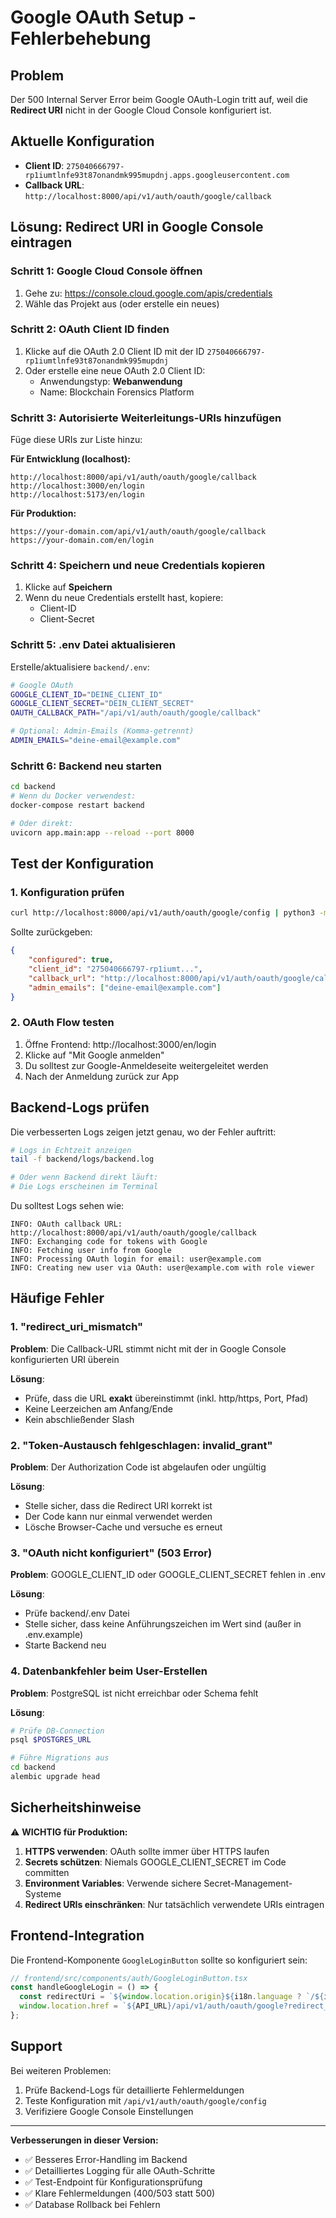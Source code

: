 # Google OAuth Setup - Fehlerbehebung

## Problem
Der 500 Internal Server Error beim Google OAuth-Login tritt auf, weil die **Redirect URI** nicht in der Google Cloud Console konfiguriert ist.

## Aktuelle Konfiguration
- **Client ID**: `275040666797-rp1iumtlnfe93t87onandmk995mupdnj.apps.googleusercontent.com`
- **Callback URL**: `http://localhost:8000/api/v1/auth/oauth/google/callback`

## Lösung: Redirect URI in Google Console eintragen

### Schritt 1: Google Cloud Console öffnen
1. Gehe zu: https://console.cloud.google.com/apis/credentials
2. Wähle das Projekt aus (oder erstelle ein neues)

### Schritt 2: OAuth Client ID finden
1. Klicke auf die OAuth 2.0 Client ID mit der ID `275040666797-rp1iumtlnfe93t87onandmk995mupdnj`
2. Oder erstelle eine neue OAuth 2.0 Client ID:
   - Anwendungstyp: **Webanwendung**
   - Name: Blockchain Forensics Platform

### Schritt 3: Autorisierte Weiterleitungs-URIs hinzufügen
Füge diese URIs zur Liste hinzu:

**Für Entwicklung (localhost):**
```
http://localhost:8000/api/v1/auth/oauth/google/callback
http://localhost:3000/en/login
http://localhost:5173/en/login
```

**Für Produktion:**
```
https://your-domain.com/api/v1/auth/oauth/google/callback
https://your-domain.com/en/login
```

### Schritt 4: Speichern und neue Credentials kopieren
1. Klicke auf **Speichern**
2. Wenn du neue Credentials erstellt hast, kopiere:
   - Client-ID
   - Client-Secret

### Schritt 5: .env Datei aktualisieren
Erstelle/aktualisiere `backend/.env`:

```bash
# Google OAuth
GOOGLE_CLIENT_ID="DEINE_CLIENT_ID"
GOOGLE_CLIENT_SECRET="DEIN_CLIENT_SECRET"
OAUTH_CALLBACK_PATH="/api/v1/auth/oauth/google/callback"

# Optional: Admin-Emails (Komma-getrennt)
ADMIN_EMAILS="deine-email@example.com"
```

### Schritt 6: Backend neu starten
```bash
cd backend
# Wenn du Docker verwendest:
docker-compose restart backend

# Oder direkt:
uvicorn app.main:app --reload --port 8000
```

## Test der Konfiguration

### 1. Konfiguration prüfen
```bash
curl http://localhost:8000/api/v1/auth/oauth/google/config | python3 -m json.tool
```

Sollte zurückgeben:
```json
{
    "configured": true,
    "client_id": "275040666797-rp1iumt...",
    "callback_url": "http://localhost:8000/api/v1/auth/oauth/google/callback",
    "admin_emails": ["deine-email@example.com"]
}
```

### 2. OAuth Flow testen
1. Öffne Frontend: http://localhost:3000/en/login
2. Klicke auf "Mit Google anmelden"
3. Du solltest zur Google-Anmeldeseite weitergeleitet werden
4. Nach der Anmeldung zurück zur App

## Backend-Logs prüfen
Die verbesserten Logs zeigen jetzt genau, wo der Fehler auftritt:

```bash
# Logs in Echtzeit anzeigen
tail -f backend/logs/backend.log

# Oder wenn Backend direkt läuft:
# Die Logs erscheinen im Terminal
```

Du solltest Logs sehen wie:
```
INFO: OAuth callback URL: http://localhost:8000/api/v1/auth/oauth/google/callback
INFO: Exchanging code for tokens with Google
INFO: Fetching user info from Google
INFO: Processing OAuth login for email: user@example.com
INFO: Creating new user via OAuth: user@example.com with role viewer
```

## Häufige Fehler

### 1. "redirect_uri_mismatch"
**Problem**: Die Callback-URL stimmt nicht mit der in Google Console konfigurierten URI überein

**Lösung**: 
- Prüfe, dass die URL **exakt** übereinstimmt (inkl. http/https, Port, Pfad)
- Keine Leerzeichen am Anfang/Ende
- Kein abschließender Slash

### 2. "Token-Austausch fehlgeschlagen: invalid_grant"
**Problem**: Der Authorization Code ist abgelaufen oder ungültig

**Lösung**:
- Stelle sicher, dass die Redirect URI korrekt ist
- Der Code kann nur einmal verwendet werden
- Lösche Browser-Cache und versuche es erneut

### 3. "OAuth nicht konfiguriert" (503 Error)
**Problem**: GOOGLE_CLIENT_ID oder GOOGLE_CLIENT_SECRET fehlen in .env

**Lösung**:
- Prüfe backend/.env Datei
- Stelle sicher, dass keine Anführungszeichen im Wert sind (außer in .env.example)
- Starte Backend neu

### 4. Datenbankfehler beim User-Erstellen
**Problem**: PostgreSQL ist nicht erreichbar oder Schema fehlt

**Lösung**:
```bash
# Prüfe DB-Connection
psql $POSTGRES_URL

# Führe Migrations aus
cd backend
alembic upgrade head
```

## Sicherheitshinweise

⚠️ **WICHTIG für Produktion:**

1. **HTTPS verwenden**: OAuth sollte immer über HTTPS laufen
2. **Secrets schützen**: Niemals GOOGLE_CLIENT_SECRET im Code committen
3. **Environment Variables**: Verwende sichere Secret-Management-Systeme
4. **Redirect URIs einschränken**: Nur tatsächlich verwendete URIs eintragen

## Frontend-Integration

Die Frontend-Komponente `GoogleLoginButton` sollte so konfiguriert sein:

```typescript
// frontend/src/components/auth/GoogleLoginButton.tsx
const handleGoogleLogin = () => {
  const redirectUri = `${window.location.origin}${i18n.language ? `/${i18n.language}` : ''}/login`;
  window.location.href = `${API_URL}/api/v1/auth/oauth/google?redirect_uri=${encodeURIComponent(redirectUri)}`;
};
```

## Support

Bei weiteren Problemen:
1. Prüfe Backend-Logs für detaillierte Fehlermeldungen
2. Teste Konfiguration mit `/api/v1/auth/oauth/google/config`
3. Verifiziere Google Console Einstellungen

---

**Verbesserungen in dieser Version:**
- ✅ Besseres Error-Handling im Backend
- ✅ Detailliertes Logging für alle OAuth-Schritte
- ✅ Test-Endpoint für Konfigurationsprüfung
- ✅ Klare Fehlermeldungen (400/503 statt 500)
- ✅ Database Rollback bei Fehlern
